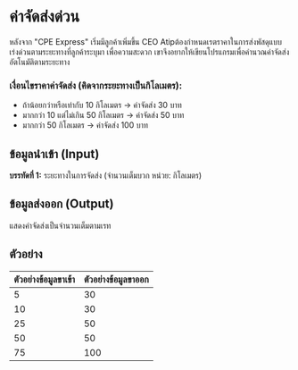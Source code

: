 # ค่าจัดส่งด่วน

หลังจาก "CPE Express" เริ่มมีลูกค้าเพิ่มขึ้น CEO Atipต้องกำหนดเรตราคาในการส่งพัสดุแบบเร่งด่วนตามระยะทางที่ลูกค้าระบุมา เพื่อความสะดวก เขาจึงอยากให้เขียนโปรแกรมเพื่อคำนวณค่าจัดส่งอัตโนมัติตามระยะทาง

### เงื่อนไขราคาค่าจัดส่ง (คิดจากระยะทางเป็นกิโลเมตร):
- ถ้าน้อยกว่าหรือเท่ากับ 10 กิโลเมตร → ค่าจัดส่ง 30 บาท  
- มากกว่า 10 แต่ไม่เกิน 50 กิโลเมตร → ค่าจัดส่ง 50 บาท  
- มากกว่า 50 กิโลเมตร → ค่าจัดส่ง 100 บาท

## ข้อมูลนำเข้า (Input)
**บรรทัดที่ 1:** ระยะทางในการจัดส่ง (จำนวนเต็มบวก หน่วย: กิโลเมตร)

## ข้อมูลส่งออก (Output)
แสดงค่าจัดส่งเป็นจำนวนเต็มตามเรท

## ตัวอย่าง

|**ตัวอย่างข้อมูลขาเข้า**|**ตัวอย่างข้อมูลขาออก**|
|--------------------------|--------------------------|
|5                         |30                        |
|10                        |30                        |
|25                        |50                        |
|50                        |50                        |
|75                        |100                       |
